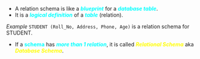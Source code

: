 - A relation schema is like a ***<span style="color:#00ffff">blueprint</span>*** for a ***<span style="color:#00ffff">database table</span>***.
- It is a ***<span style="color:#00ffff">logical definition</span>*** of a ***<span style="color:#00ffff">table</span>*** (relation).

*Example*
	`STUDENT (Roll_No, Address, Phone, Age)` is a relation schema for STUDENT.
	
- If a **<span style="color:#00ffff">schema</span>** has ***<span style="color:#00ffff">more than 1 relation</span>***, it is called ***<span style="color:#fffd01">Relational Schema</span>*** aka ***<span style="color:#fffd01">Database Schema</span>***.